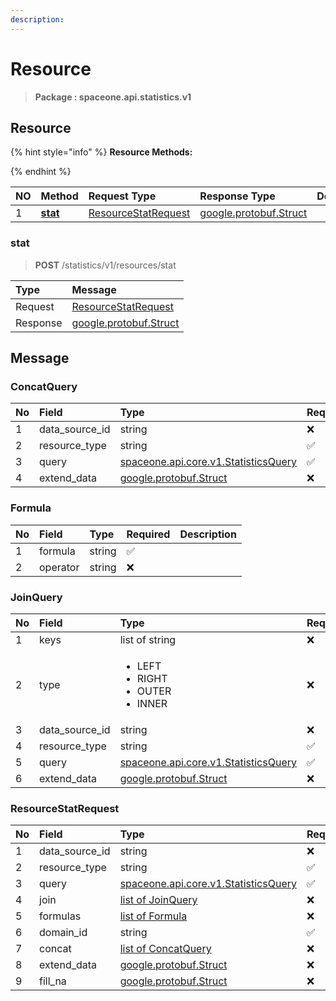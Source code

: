 ```yaml
---
description:  
---
```

# Resource

>  **Package : spaceone.api.statistics.v1**

## Resource

{% hint style="info" %}
**Resource Methods:**

{%  endhint %}


| NO |  Method | Request Type | Response Type | Description |
| :--- | :--- | :--- | :--- | :--- |
| 1 | [**stat**](resource.md#stat)|   [ResourceStatRequest](resource.md#resourcestatrequest) |  [google.protobuf.Struct](https://github.com/protocolbuffers/protobuf/blob/master/src/google/protobuf/struct.proto)|  | 
 

 
### stat
> **POST** /statistics/v1/resources/stat
>


| Type | Message |
| :--- | :--- |
| Request | [ResourceStatRequest](resource.md#resourcestatrequest) |
| Response | [google.protobuf.Struct](https://github.com/protocolbuffers/protobuf/blob/master/src/google/protobuf/struct.proto) |


## 

## Message

### ConcatQuery
| No | Field | Type | Required | Description |
| :--- | :--- | :--- | :--- | :--- |
| 1 | data_source_id |string|❌| |
| 2 | resource_type |string|✅| |
| 3 | query |[spaceone.api.core.v1.StatisticsQuery](https://spaceone-dev.gitbook.io/api-reference/common-v1/statistics-query)|✅| |
| 4 | extend_data |[google.protobuf.Struct](https://github.com/protocolbuffers/protobuf/blob/master/src/google/protobuf/struct.proto)|❌| |

### Formula
| No | Field | Type | Required | Description |
| :--- | :--- | :--- | :--- | :--- |
| 1 | formula |string|✅| |
| 2 | operator |string|❌| |

### JoinQuery
<table>
  <thead>
    <tr>
      <th style="text-align:left">No</th>
      <th style="text-align:left">Field</th>
      <th style="text-align:left">Type</th>
      <th style="text-align:left">Required</th>
      <th style="text-align:left">Description</th>
    </tr>
  </thead>
  <tbody>
    <tr>
      <td style="text-align:left">1</td>
      <td style="text-align:left">keys</td>
      <td style="text-align:left">list of string</td>
<td style="text-align:left">❌</td>
<td style="text-align:left"></td>
   </tr>
    <tr>
      <td style="text-align:left">2</td>
      <td style="text-align:left">type</td>
      <td style="text-align:left"><ul>
          	<li>LEFT</li>
          	<li>RIGHT</li>
          	<li>OUTER</li>
          	<li>INNER</li>
        </ul></td>
<td style="text-align:left">❌</td>
<td style="text-align:left"></td>
   </tr>
    <tr>
      <td style="text-align:left">3</td>
      <td style="text-align:left">data_source_id</td>
      <td style="text-align:left">string</td>
<td style="text-align:left">❌</td>
<td style="text-align:left"></td>
   </tr>
    <tr>
      <td style="text-align:left">4</td>
      <td style="text-align:left">resource_type</td>
      <td style="text-align:left">string</td>
<td style="text-align:left">✅</td>
<td style="text-align:left"></td>
   </tr>
    <tr>
      <td style="text-align:left">5</td>
      <td style="text-align:left">query</td>
      <td style="text-align:left"><a href="https://spaceone-dev.gitbook.io/api-reference/common-v1/statistics-query">spaceone.api.core.v1.StatisticsQuery</a></td>
<td style="text-align:left">✅</td>
<td style="text-align:left"></td>
   </tr>
    <tr>
      <td style="text-align:left">6</td>
      <td style="text-align:left">extend_data</td>
      <td style="text-align:left"><a href="https://github.com/protocolbuffers/protobuf/blob/master/src/google/protobuf/struct.proto">google.protobuf.Struct</a></td>
<td style="text-align:left">❌</td>
<td style="text-align:left"></td>
   </tr>
  </tbody>
</table>



### ResourceStatRequest
| No | Field | Type | Required | Description |
| :--- | :--- | :--- | :--- | :--- |
| 1 | data_source_id |string|❌| |
| 2 | resource_type |string|✅| |
| 3 | query |[spaceone.api.core.v1.StatisticsQuery](https://spaceone-dev.gitbook.io/api-reference/common-v1/statistics-query)|✅| |
| 4 | join |[list of JoinQuery](resource.md#joinquery)|❌| |
| 5 | formulas |[list of Formula](resource.md#formula)|❌| |
| 6 | domain_id |string|✅| |
| 7 | concat |[list of ConcatQuery](resource.md#concatquery)|❌| |
| 8 | extend_data |[google.protobuf.Struct](https://github.com/protocolbuffers/protobuf/blob/master/src/google/protobuf/struct.proto)|❌| |
| 9 | fill_na |[google.protobuf.Struct](https://github.com/protocolbuffers/protobuf/blob/master/src/google/protobuf/struct.proto)|❌| |

